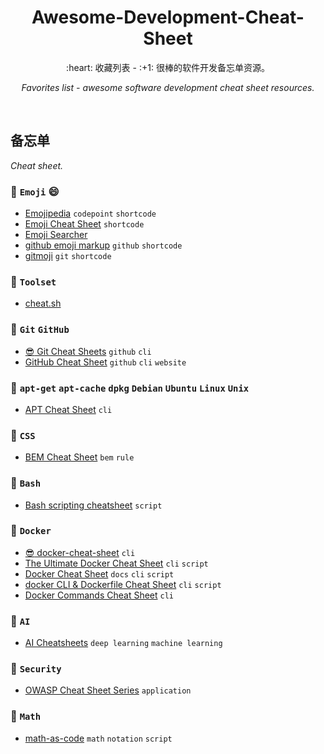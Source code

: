 <div align="center">
  <h1>Awesome-Development-Cheat-Sheet</h1>

  <p>:heart: 收藏列表 - :+1: 很棒的软件开发备忘单资源。</p>
  <p><i>Favorites list - awesome software development cheat sheet resources.</i></p>
</div>

<br />

## 备忘单

_Cheat sheet._

### :bookmark: `Emoji` :smile:

- [Emojipedia](https://emojipedia.org/) `codepoint` `shortcode`
- [Emoji Cheat Sheet](https://www.webfx.com/tools/emoji-cheat-sheet/) `shortcode`
- [Emoji Searcher](https://emoji.muan.co/)
- [github emoji markup](https://gist.github.com/rxaviers/7360908) `github` `shortcode`
- [gitmoji](https://gitmoji.dev/) `git` `shortcode`

### :bookmark: `Toolset`

- [cheat.sh](https://cheat.sh/)

### :bookmark: `Git` `GitHub`

- [:sunglasses: Git Cheat Sheets](https://training.github.com/) `github` `cli`
- [GitHub Cheat Sheet](http://git.io/sheet) `github` `cli` `website` 

### :bookmark: `apt-get` `apt-cache` `dpkg` `Debian` `Ubuntu` `Linux` `Unix`

- [APT Cheat Sheet](https://blog.packagecloud.io/apt-cheat-sheet/) `cli`

### :bookmark: `CSS`

- [BEM Cheat Sheet](https://9elements.com/bem-cheat-sheet/) `bem` `rule`

### :bookmark: `Bash`

- [Bash scripting cheatsheet](https://devhints.io/bash) `script`

### :bookmark: `Docker`

- [:sunglasses: docker-cheat-sheet](https://www.docker.com/sites/default/files/d8/2019-09/docker-cheat-sheet.pdf) `cli`
- [The Ultimate Docker Cheat Sheet](https://dockerlabs.collabnix.com/docker/cheatsheet/) `cli` `script`
- [Docker Cheat Sheet](https://github.com/wsargent/docker-cheat-sheet) `docs` `cli` `script`
- [docker CLI & Dockerfile Cheat Sheet](https://design.jboss.org/redhatdeveloper/marketing/docker_cheatsheet/cheatsheet/images/docker_cheatsheet_r3v2.pdf) `cli` `script`
- [Docker Commands Cheat Sheet](https://buddy.works/tutorials/docker-commands-cheat-sheet) `cli`

### :bookmark: `AI`

- [AI Cheatsheets](https://github.com/kailashahirwar/cheatsheets-ai) `deep learning` `machine learning`

### :bookmark: `Security`

- [OWASP Cheat Sheet Series](https://cheatsheetseries.owasp.org/index.html) `application`

### :bookmark: `Math`

- [math-as-code](https://github.com/Jam3/math-as-code) `math` `notation` `script`
